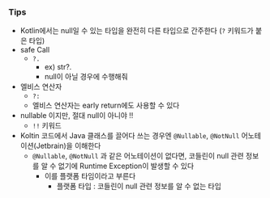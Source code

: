 

### Tips

* Kotlin에서는 null일 수 있는 타입을 완전히 다른 타입으로 간주한다 (`?` 키워드가 붙은 타입)
* safe Call
  * `?.`
    * ex) str?.
    * null이 아닐 경우에 수행해줘 
* 엘비스 연산자
  * `?:`
  * 엘비스 연산자는 early return에도 사용할 수 있다
* nullable 이지만, 절대 null이 아니야 !!
  * `!!` 키워드
* Koltin 코드에서 Java 클래스를 끌어다 쓰는 경우엔 `@Nullable`, `@NotNull` 어노테이션(Jetbrain)을 이해한다
  * `@Nullable`, `@NotNull` 과 같은 어노테이션이 없다면, 코들린이 null 관련 정보를 알 수 없기에 Runtime Exception이 발생할 수 있다
    * 이를 플랫폼 타임이라고 부른다
      * 플랫폼 타입 : 코들린이 null 관련 정보를 알 수 없는 타입

